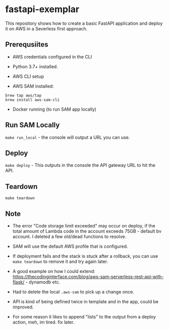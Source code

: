 # fastapi-exemplar

This repository shows how to create a basic FastAPI application and deploy it on AWS in a Severless first approach.

## Prerequsiites

- AWS credentials configured in the CLI

- Python 3.7+ installed.

- AWS CLI setup

- AWS SAM installed:

```
brew tap aws/tap 
brew install aws-sam-cli
```

- Docker running (to run SAM app locally)

## Run SAM Locally

```make run_local``` - the console will output a URL you can use.

## Deploy

```make deploy``` - This outputs in the console the API gateway URL to hit the API.

## Teardown

```make teardown```

## Note

- The error "Code storage limit exceeded" may occur on deploy, if the total amount of Lambda code in the account exceeds 75GB - default bv account. I deleted a few old/dead functions to resolve.

- SAM will use the default AWS profile that is configured.

- If deployment fails and the stack is stuck after a rollback, you can use ```make teardown``` to remove it and try again later.

- A good example on how I could extend: https://thecodinginterface.com/blog/aws-sam-serverless-rest-api-with-flask/ - dynamodb etc.

- Had to delete the local ```.aws-sam``` to pick up a change once.

- API is kind of being defined twice in template and in the app, could be improved.

- For some reason it likes to append "lists" to the output from a deploy action, meh, im tired. fix later. 